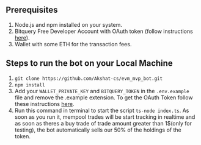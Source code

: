## Prerequisites

1. Node.js and npm installed on your system.
2. Bitquery Free Developer Account with OAuth token (follow instructions [here](https://docs.bitquery.io/docs/authorisation/how-to-generate/)).
3. Wallet with some ETH for the transaction fees.

## Steps to run the bot on your Local Machine

1. `git clone https://github.com/Akshat-cs/evm_mvp_bot.git`
2. `npm install`
3. Add your `WALLET_PRIVATE_KEY` and `BITQUERY_TOKEN` in the `.env.example` file and remove the .example extension. To get the OAuth Token follow these instructions [here](https://docs.bitquery.io/docs/authorisation/how-to-generate/).
4. Run this command in terminal to start the script `ts-node index.ts`. As soon as you run it, mempool trades will be start tracking in realtime and as soon as theres a buy trade of trade amount greater than 1$(only for testing), the bot automatically sells our 50% of the holdings of the token.
